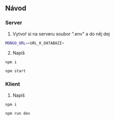 ## Návod

### Server

1. Vytvoř si na serveru soubor ".env" a do něj dej

```bash
MONGO_URL=<URL_K_DATABAZI>
```

2. Napiš

```bash
npm i
```

```bash
npm start
```

### Klient

1. Napiš

```bash
npm i
```

```bash
npm run dev
```
